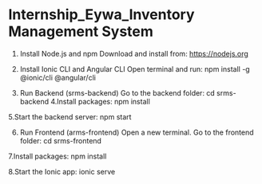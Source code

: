 # Internship_Eywa_Inventory Management System
1. Install Node.js and npm
Download and install from: https://nodejs.org

2. Install Ionic CLI and Angular CLI
Open terminal and run:
npm install -g @ionic/cli @angular/cli

3. Run Backend (srms-backend)
Go to the backend folder:
cd srms-backend
4.Install packages:
npm install

5.Start the backend server:
npm start

6. Run Frontend (arms-frontend)
Open a new terminal.
Go to the frontend folder:
cd srms-frontend

7.Install packages:
npm install

8.Start the Ionic app:
ionic serve
